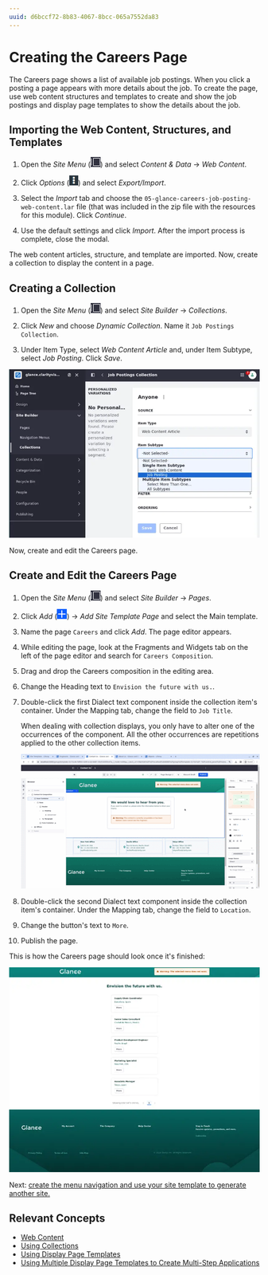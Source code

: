 ```yaml
---
uuid: d6bccf72-8b83-4067-8bcc-065a7552da83
---
```

# Creating the Careers Page

The Careers page shows a list of available job postings. When you click a posting a page appears with more details about the job. To create the page, use web content structures and templates to create and show the job postings and display page templates to show the details about the job.

## Importing the Web Content, Structures, and Templates

1. Open the *Site Menu* (![Site Menu](../../images/icon-product-menu.png)) and select *Content & Data* &rarr; *Web Content*.

1. Click *Options* (![Options](../../images/icon-options.png)) and select *Export/Import*.

1. Select the *Import* tab and choose the `05-glance-careers-job-posting-web-content.lar` file (that was included in the zip file with the resources for this module). Click *Continue*.

1. Use the default settings and click *Import*. After the import process is complete, close the modal.

The web content articles, structure, and template are imported. Now, create a collection to display the content in a page.

## Creating a Collection

1. Open the *Site Menu* (![Site Menu](../../images/icon-product-menu.png)) and select *Site Builder* &rarr; *Collections*.

1. Click *New* and choose *Dynamic Collection*. Name it `Job Postings Collection`.

1. Under Item Type, select *Web Content Article* and, under Item Subtype, select *Job Posting*. Click *Save*.

![Create a collection to display on a page.](./creating-the-careers-page/images/01.png)

Now, create and edit the Careers page.

## Create and Edit the Careers Page

1. Open the *Site Menu* (![Site Menu](../../images/icon-product-menu.png)) and select *Site Builder* &rarr; *Pages*.

1. Click *Add* (![Add icon](../../images/icon-add.png)) &rarr; *Add Site Template Page* and select the Main template.

1. Name the page `Careers` and click *Add*. The page editor appears.

1. While editing the page, look at the Fragments and Widgets tab on the left of the page editor and search for `Careers Composition`.

1. Drag and drop the Careers composition in the editing area.

1. Change the Heading text to `Envision the future with us.`.

1. Double-click the first Dialect text component inside the collection item's container. Under the Mapping tab, change the field to `Job Title`.

   When dealing with collection displays, you only have to alter one of the occurrences of the component. All the other occurrences are repetitions applied to the other collection items.

   ![Alter one of the components in a collection display and the other occurrences change as well.](./creating-the-careers-page/images/02.gif)

1. Double-click the second Dialect text component inside the collection item's container. Under the Mapping tab, change the field to `Location`.

1. Change the button's text to `More`.

1. Publish the page.

This is how the Careers page should look once it's finished:

![This is how the Careers page should look once it's edited.](./creating-the-careers-page/images/03.png)

Next: [create the menu navigation and use your site template to generate another site.](./creating-a-new-site.md)

## Relevant Concepts

- [Web Content](https://learn.liferay.com/web/guest/w/dxp/content-authoring-and-management/web-content)
- [Using Collections](https://learn.liferay.com/web/guest/w/dxp/site-building/displaying-content/using-collections)
- [Using Display Page Templates](https://learn.liferay.com/web/guest/w/dxp/site-building/displaying-content/using-display-page-templates)
- [Using Multiple Display Page Templates to Create Multi-Step Applications](https://learn.liferay.com/web/guest/w/dxp/site-building/displaying-content/using-display-page-templates/using-multiple-display-page-templates-to-create-multi-step-applications)
